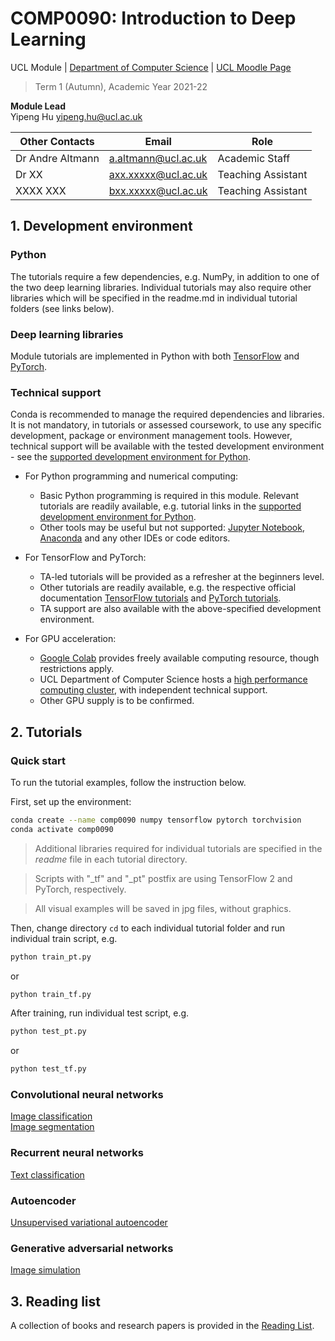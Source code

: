 # COMP0090: Introduction to Deep Learning
UCL Module | [Department of Computer Science](https://www.ucl.ac.uk/computer-science/) | [UCL Moodle Page](https://moodle.ucl.ac.uk/course/view.php?id=1444)
>Term 1 (Autumn), Academic Year 2021-22 


**Module Lead**  
Yipeng Hu <yipeng.hu@ucl.ac.uk>

|**Other Contacts**   | Email                       | Role           |
|---------------------|-----------------------------|----------------|
|Dr Andre Altmann     | <a.altmann@ucl.ac.uk>       | Academic Staff |
|Dr XX                | <axx.xxxxx@ucl.ac.uk>       | Teaching Assistant |
|XXXX XXX             | <bxx.xxxxx@ucl.ac.uk>       | Teaching Assistant |


## 1. Development environment

### Python
The tutorials require a few dependencies, e.g. NumPy, in addition to one of the two deep learning libraries. Individual tutorials may also require other libraries which will be specified in the readme.md in individual tutorial folders (see links below). 

### Deep learning libraries
Module tutorials are implemented in Python with both [TensorFlow](https://www.tensorflow.org/) and [PyTorch](https://pytorch.org/). 

### Technical support
Conda is recommended to manage the required dependencies and libraries. It is not mandatory, in tutorials or assessed coursework, to use any specific development, package or environment management tools. However, technical support will be available with the tested development environment - see the [supported development environment for Python].

- For Python programming and numerical computing: 
    - Basic Python programming is required in this module. Relevant tutorials are readily available, e.g. tutorial links in the [supported development environment for Python].
    - Other tools may be useful but not supported: [Jupyter Notebook](https://jupyter.org/), [Anaconda](https://www.anaconda.com/products/individual) and any other IDEs or code editors.

- For TensorFlow and PyTorch:
    - TA-led tutorials will be provided as a refresher at the beginners level.
    - Other tutorials are readily available, e.g. the respective official documentation [TensorFlow tutorials](https://www.tensorflow.org/tutorials) and [PyTorch tutorials](https://pytorch.org/tutorials/). 
    - TA support are also available with the above-specified development environment.

- For GPU acceleration:
    - [Google Colab](https://colab.research.google.com/) provides freely available computing resource, though restrictions apply.
    - UCL Department of Computer Science hosts a [high performance computing cluster](https://hpc.cs.ucl.ac.uk/), with independent technical support.
    - Other GPU supply is to be confirmed.

[supported development environment for Python]: https://weisslab.cs.ucl.ac.uk/YipengHu/mphy0030/-/blob/main/docs/dev_env_python.md


## 2. Tutorials
### Quick start
To run the tutorial examples, follow the instruction below.

First, set up the environment:
``` bash
conda create --name comp0090 numpy tensorflow pytorch torchvision
conda activate comp0090
```
>Additional libraries required for individual tutorials are specified in the _readme_ file in each tutorial directory. 

>Scripts with "_tf" and "_pt" postfix are using TensorFlow 2 and PyTorch, respectively.

>All visual examples will be saved in jpg files, without graphics.

Then, change directory `cd` to each individual tutorial folder and run individual train script, e.g.
``` bash
python train_pt.py   
```
or 
``` bash
python train_tf.py  
```

After training, run individual test script, e.g.
``` bash
python test_pt.py   
```
or 
``` bash
python test_tf.py  
```



### Convolutional neural networks
[Image classification](tutorials/img_cls)  
[Image segmentation](tutorials/img_sgm)

### Recurrent neural networks
[Text classification](tutorials/txt_cls)

### Autoencoder
[Unsupervised variational autoencoder](tutorials/mnist_vae)

### Generative adversarial networks
[Image simulation](tutorials/img_gan)


## 3. Reading list
A collection of books and research papers is provided in the [Reading List](docs/reading.md).
